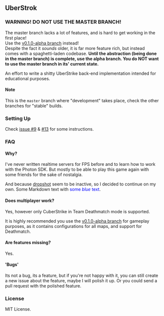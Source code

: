 ## UberStrok
### **WARNING! DO NOT USE THE MASTER BRANCH!** 
The master branch lacks a lot of features, and is hard to get working in the first place!<br>
Use the [v0.1.0-alpha branch](https://github.com/SirAnuse/uberstrok/tree/v0.1.0-alpha) instead!<br>
Despite the fact it *sounds* older, it is far more feature rich, but instead comes with a spaghetti-laden codebase.
**Until the abstraction (being done in the master branch) is complete, use the alpha branch. You do NOT want to use the master branch in its' current state.**

An effort to write a shitty UberStrike back-end implementation intended for educational purposes.

#### Note
This is the `master` branch where "development" takes place, check the other branches for "stable" builds.

### Setting Up
Check [issue #9](https://github.com/FICTURE7/uberstrok/issues/9) & [#13](https://github.com/FICTURE7/uberstrok/issues/13) for some instructions.

### FAQ

#### Why?
I've never written realtime servers for FPS before and to learn how to work with the Photon SDK. But
mostly to be able to play this game again with some friends for the sake of nostalgia.

And because [dropshot](https://www.github.com/festivaldev/dropshot) seem to be inactive, so I decided
to continue on my own.
Some Markdown text with <span style="color:blue">some *blue* text</span>.
#### Does multiplayer work?
Yes, however only CuberStrike in Team Deathmatch mode is supported. 

It is highly recommended you use the [v0.1.0-alpha branch](https://github.com/SirAnuse/uberstrok/tree/v0.1.0-alpha) for gameplay purposes, as it contains configurations for all maps, and support for Deathmatch.
 
#### Are features missing?
Yes.

#### 'Bugs'
Its not a bug, its a feature, but if you're not happy with it, you can still create a new issue 
about the feature, maybe I will polish it up. Or you could send a pull request with the polished feature.

### License
MIT License.
